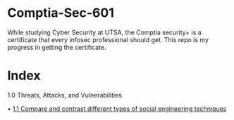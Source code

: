 # Comptia-Sec-601
While studying Cyber Security at UTSA, the Comptia security+ is a certificate that every infosec professional should get. This repo is my progress in getting the certificate. 

# Index 
1.0 Threats, Attacks, and Vulnerabilities

• [1.1 Compare and contrast different types of social engineering techniques](https://github.com/CoreyCBurton/Comptia-sec-601-/blob/main/1.1%20Threats%2CAttacks%2C%20and%20Vulnerabilities.md) 

